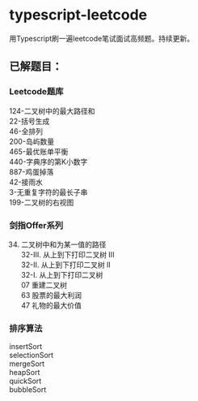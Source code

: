 # typescript-leetcode
用Typescript刷一遍leetcode笔试面试高频题。持续更新。

## 已解题目： 

### Leetcode题库    
124-二叉树中的最大路径和    
22-括号生成    
46-全排列    
200-岛屿数量    
465-最优账单平衡    
440-字典序的第K小数字    
887-鸡蛋掉落    
42-接雨水    
3-无重复字符的最长子串    
199-二叉树的右视图    

### 剑指Offer系列    
34. 二叉树中和为某一值的路径    
32-III. 从上到下打印二叉树 III    
32-II. 从上到下打印二叉树 II      
32-I. 从上到下打印二叉树      
07 重建二叉树      
63 股票的最大利润      
47 礼物的最大价值

### 排序算法    
insertSort    
selectionSort    
mergeSort    
heapSort    
quickSort    
bubbleSort
